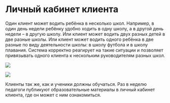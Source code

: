 # Личный кабинет клиента

Один клиент может водить ребёнка в несколько школ. Например, в один день недели ребёнку удобно ходить в одну школу, а в другой день недели – в другую школу. Или клиент может водить двух разных детей в две разные школы. Или клиент может водить одного ребёнка в две разные по виду деятельности школы: в школу футбола и в школу плавания. Система корректно реагирует на такие ситуации и позволяет привязывать одного клиента к нескольким руководителям разных школ.



![](../../.gitbook/assets/Screenshot\_370.png)

![](../../.gitbook/assets/Screenshot\_371.png)

Клиенты так же, как и ученики должны обучаться. Раз в неделю педагоги публикуют образовательные материалы в личный кабинет клиента, где он может с ним ознакомиться.
